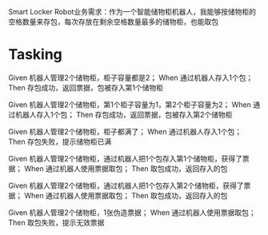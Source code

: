 Smart Locker Robot业务需求：作为一个智能储物柜机器人，我能够按储物柜的空格数量来存包，每次存放在剩余空格数量最多的储物柜，也能取包

# Tasking 

Given 机器人管理2个储物柜，柜子容量都是2；
When 通过机器人存入1个包；
Then 存包成功，返回票据，包被存入第1个储物柜

Given 机器人管理2个储物柜，第1个柜子容量为1，第2个柜子容量为2；
When 通过机器人存入1个包；
Then 存包成功，返回票据，包被存入第2个储物柜

Given 机器人管理2个储物柜，柜子都满了；
When 通过机器人存入1个包；
Then 存包失败，提示储物柜已满

Given 机器人管理2个储物柜，通过机器人把1个包存入第1个储物柜，获得了票据；
When 通过机器人使用票据取包；
Then 取包成功，返回存入的包

Given 机器人管理2个储物柜，通过机器人把1个包存入第2个储物柜，获得了票据；
When 通过机器人使用票据取包；
Then 取包成功，返回存入的包

Given 机器人管理2个储物柜，1张伪造票据；
When 通过机器人使用票据取包；
Then 取包失败，提示无效票据